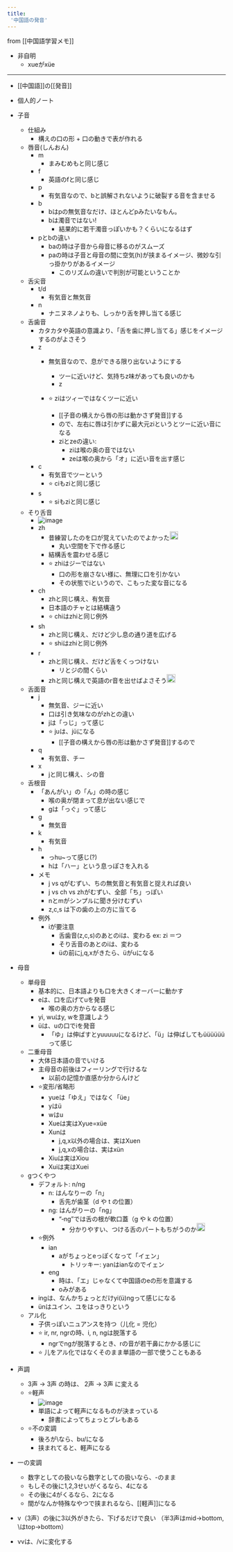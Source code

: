 ```yaml
---
title:
 '中国語の発音'
---
```


from [[中国語学習メモ]]

- 非自明
    - xueがxüe

---
- [[中国語]]の[[発音]]
- 個人的ノート
- 子音
    - 仕組み
        - 構えの口の形 + 口の動きで表が作れる
    - 唇音(しんおん)
        - m
            - まみむめもと同じ感じ
        - f
            - 英語のfと同じ感じ
        - p
            - 有気音なので、bと誤解されないように破裂する音を含ませる
        - b
            - bはpの無気音なだけ、ほとんどpみたいなもん。
            - bは濁音ではない!
                - 結果的に若干濁音っぽいかも？くらいになるはず
        - pとbの違い
            - baの時は子音から母音に移るのがスムーズ
            - paの時は子音と母音の間に空気(h)が挟まるイメージ、微妙な引っ掛かりがあるイメージ
                - このリズムの違いで判別が可能ということか
    - 舌尖音
        - t/d
            - 有気音と無気音
        - n
            - ナニヌネノよりも、しっかり舌を押し当てる感じ
    - 舌歯音
        - カタカタや英語の意識より、「舌を歯に押し当てる」感じをイメージするのがよさそう
        - z
            - 無気音なので、息ができる限り出ないようにする
                - ツーに近いけど、気持ちz味があっても良いのかも
                - z

            - ⭐ ziはツィーではなくツーに近い
                - [[子音の構えから唇の形は動かさず発音]]する
                - ので、左右に唇は引かずに最大元ziというとツーに近い音になる
                - ziとzeの違い:
                    - ziは喉の奥の音ではない
                    - zeは喉の奥から「オ」に近い音を出す感じ
        - c
            - 有気音でツーという
            - ⭐ ciもziと同じ感じ
        - s
            - ⭐ siもziと同じ感じ
    - そり舌音
        - ![image](https://gyazo.com/a9ac2025ab039e4bc55e1adf4518f520/thumb/1000)
        - zh
            - 昔練習したのを口が覚えていたのでよかった<img src='https://scrapbox.io/api/pages/blu3mo-public/blu3mo/icon' alt='blu3mo.icon' height="19.5"/>
                - 丸い空間を下で作る感じ
            - 結構舌を震わせる感じ
            - ⭐️ zhiはジーではない
                - 口の形を崩さない様に、無理に口を引かない
                - その状態でiというので、こもった変な音になる
        - ch
            - zhと同じ構え、有気音
            - 日本語のチャとは結構違う
            - ⭐️ chiはzhiと同じ例外
        - sh
            - zhと同じ構え、だけど少し息の通り道を広げる
            - ⭐️ shiはzhiと同じ例外
        - r
            - zhと同じ構え、だけど舌をくっつけない
                - リとジの間くらい
            - zhと同じ構えで英語のr音を出せばよさそう<img src='https://scrapbox.io/api/pages/blu3mo-public/blu3mo/icon' alt='blu3mo.icon' height="19.5"/>
    - 舌面音
        - j
            - 無気音、ジーに近い
            - 口は引き気味なのがzhとの違い
            - jは「っじ」って感じ
            - ⭐️ juは、jüになる
                - [[子音の構えから唇の形は動かさず発音]]するので
        - q
            - 有気音、チー
        - x
            - jと同じ構え、シの音
    - 舌根音
        - 「あんがい」の「ん」の時の感じ
            - 喉の奥が閉まって息が出ない感じで
            - gは「っぐ」って感じ
        - g
            - 無気音
        - k
            - 有気音
        - h
            - っhu~って感じ(?)
            - hは「ハー」という息っぽさを入れる
        - メモ
            - j vs qがむずい、ちの無気音と有気音と捉えれば良い
            - j vs ch vs zhがむずい、全部「ち」っぽい
            - nとmがシンプルに聞き分けむずい
            - z,c,s は下の歯の上の方に当てる
        - 例外
            - iが要注意
                - 舌歯音(z,c,s)のあとのiは、変わる ex: zi ＝つ
                - そり舌音のあとのiは、変わる
                - üの前にj,q,xがきたら、üがuになる
- 母音
    - 単母音
        - 基本的に、日本語よりも口を大きくオーバーに動かす
        - eは、口を広げてuを発音
            - 喉の奥の方からなる感じ
        - yi, wuはy, wを意識しよう
        - üは、uの口でiを発音
            - 「ゆ」は伸ばすとyuuuuuになるけど、「ü」は伸ばしてもüüüüüüって感じ
    - 二重母音
        - 大体日本語の音でいける
        - 主母音の前後はフィーリングで行けるな
            - 以前の記憶か直感か分からんけど
        - ⭐変形/省略形
            - ️yueは「ゆえ」ではなく「üe」
            - yはü
            - wはu
            - Xueは実はXyue=xüe
            - Xunは
                - j,q,x以外の場合は、実はXuen
                - j,q,xの場合は、実はxün
            - Xiuは実はXiou
            - Xuiは実はXuei
    - gつくやつ
        - デフォルト: n/ng
            - n: はんなりーの「n」
                - 舌先が歯茎（d や t の位置）
            - ng: はんがりーの「ng」
                - “‐ng”では舌の根が軟口蓋（g や k の位置）
                    - 分かりやすい、つける舌のパートもちがうのか<img src='https://scrapbox.io/api/pages/blu3mo-public/blu3mo/icon' alt='blu3mo.icon' height="19.5"/>
        - ⭐例外
            - ian
                - aがちょっとeっぽくなって「イェン」
                    - トリッキー: yanはianなのでイェン
            - eng
                - 時は、「エ」じゃなくて中国語のeの形を意識する
                - oみがある
        - ingは、なんかちょっとだけyi(ü)ngって感じになる
        - ünはユイン、ユをはっきりという
    - アル化
        - 子供っぽいニュアンスを持つ（儿化 = 児化）
        - ⭐ ir, nr, ngrの時、i, n, ngは脱落する
            - ngrでngが脱落するとき、rの音が若干鼻にかかる感じに
        - ⭐️ 儿をアル化ではなくそのまま単語の一部で使うこともある

- 声調
    - 3声 -> 3声 の時は、 2声 -> 3声 に変える
    - ⭐️軽声
        - ![image](https://www.papago-taiwan.com/wp-content/uploads/2018/01/qingsheng2020.png)
        - 単語によって軽声になるものが決まっている
            - 辞書によってちょっとブレもある
    - ⭐️不の変調
        - 後ろが\なら、bu/になる
        - 挟まれてると、軽声になる
- 一の変調
    - 数字としての扱いなら数字としての扱いなら、-のまま
    - もしその後に1,2,3せいがくるなら、4になる
    - その後に4がくるなら、2になる
    - 間がなんか特殊なやつで挟まれるなら、[[軽声]]になる
- v（3声）の後に3以外がきたら、下げるだけで良い （半3声はmid->bottom, \はtop->bottom）
- vvは、/vに変化する